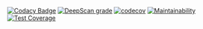 [![Codacy Badge](https://app.codacy.com/project/badge/Grade/3cb501c09f6940b5a8600d5f068f5c84)](https://www.codacy.com/manual/Ben-Towler/volant?utm_source=github.com&amp;utm_medium=referral&amp;utm_content=Ben-Towler/volant&amp;utm_campaign=Badge_Grade)
[![DeepScan grade](https://deepscan.io/api/teams/8977/projects/12578/branches/194151/badge/grade.svg)](https://deepscan.io/dashboard#view=project&tid=8977&pid=12578&bid=194151)
[![codecov](https://codecov.io/gh/Ben-Towler/volant/branch/master/graph/badge.svg)](https://codecov.io/gh/Ben-Towler/volant)
[![Maintainability](https://api.codeclimate.com/v1/badges/eb29956afdcab21d0f0e/maintainability)](https://codeclimate.com/github/Ben-Towler/volant/maintainability)
[![Test Coverage](https://api.codeclimate.com/v1/badges/eb29956afdcab21d0f0e/test_coverage)](https://codeclimate.com/github/Ben-Towler/volant/test_coverage)
